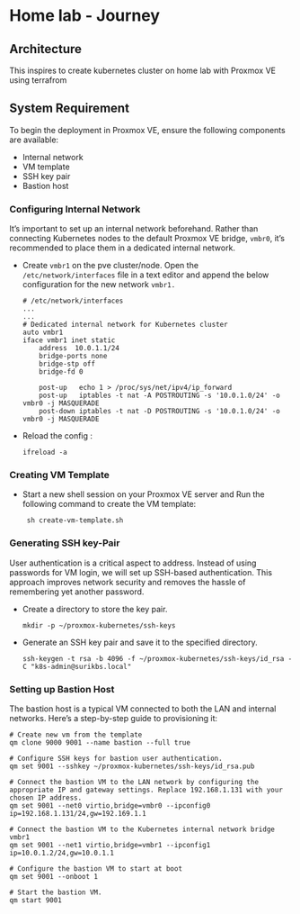 # Home lab - Journey

## Architecture

This inspires to create kubernetes cluster on home lab with Proxmox VE using terrafrom

## System Requirement
To begin the deployment in Proxmox VE, ensure the following components are available:

- Internal network
- VM template
- SSH key pair
- Bastion host

### Configuring Internal Network

It’s important to set up an internal network beforehand. Rather than connecting Kubernetes nodes to the default Proxmox VE bridge, `vmbr0`, it’s recommended to place them in a dedicated internal network.

- Create `vmbr1` on the pve cluster/node. Open the `/etc/network/interfaces` file in a text editor and append the below configuration for the new network `vmbr1.`

    ```
    # /etc/network/interfaces
    ...
    ...
    # Dedicated internal network for Kubernetes cluster
    auto vmbr1
    iface vmbr1 inet static
        address  10.0.1.1/24
        bridge-ports none
        bridge-stp off
        bridge-fd 0

        post-up   echo 1 > /proc/sys/net/ipv4/ip_forward
        post-up   iptables -t nat -A POSTROUTING -s '10.0.1.0/24' -o vmbr0 -j MASQUERADE
        post-down iptables -t nat -D POSTROUTING -s '10.0.1.0/24' -o vmbr0 -j MASQUERADE
    ```

- Reload the config :
    ```
    ifreload -a
    ```

### Creating VM Template

- Start a new shell session on your Proxmox VE server and Run the following command to create the VM template:

    ```
     sh create-vm-template.sh
    ```

### Generating SSH key-Pair

User authentication is a critical aspect to address. Instead of using passwords for VM login, we will set up SSH-based authentication. This approach improves network security and removes the hassle of remembering yet another password.

- Create a directory to store the key pair.
  ```
  mkdir -p ~/proxmox-kubernetes/ssh-keys
  ```
- Generate an SSH key pair and save it to the specified directory.
  ```
  ssh-keygen -t rsa -b 4096 -f ~/proxmox-kubernetes/ssh-keys/id_rsa -C "k8s-admin@surikbs.local"
  ```

### Setting up Bastion Host

The bastion host is a typical VM connected to both the LAN and internal networks. Here’s a step-by-step guide to provisioning it:

  ```
  # Create new vm from the template
  qm clone 9000 9001 --name bastion --full true

  # Configure SSH keys for bastion user authentication.
  qm set 9001 --sshkey ~/proxmox-kubernetes/ssh-keys/id_rsa.pub

  # Connect the bastion VM to the LAN network by configuring the appropriate IP and gateway settings. Replace 192.168.1.131 with your chosen IP address.
  qm set 9001 --net0 virtio,bridge=vmbr0 --ipconfig0 ip=192.168.1.131/24,gw=192.169.1.1

  # Connect the bastion VM to the Kubernetes internal network bridge vmbr1
  qm set 9001 --net1 virtio,bridge=vmbr1 --ipconfig1 ip=10.0.1.2/24,gw=10.0.1.1

  # Configure the bastion VM to start at boot
  qm set 9001 --onboot 1

  # Start the bastion VM.
  qm start 9001
  ```
